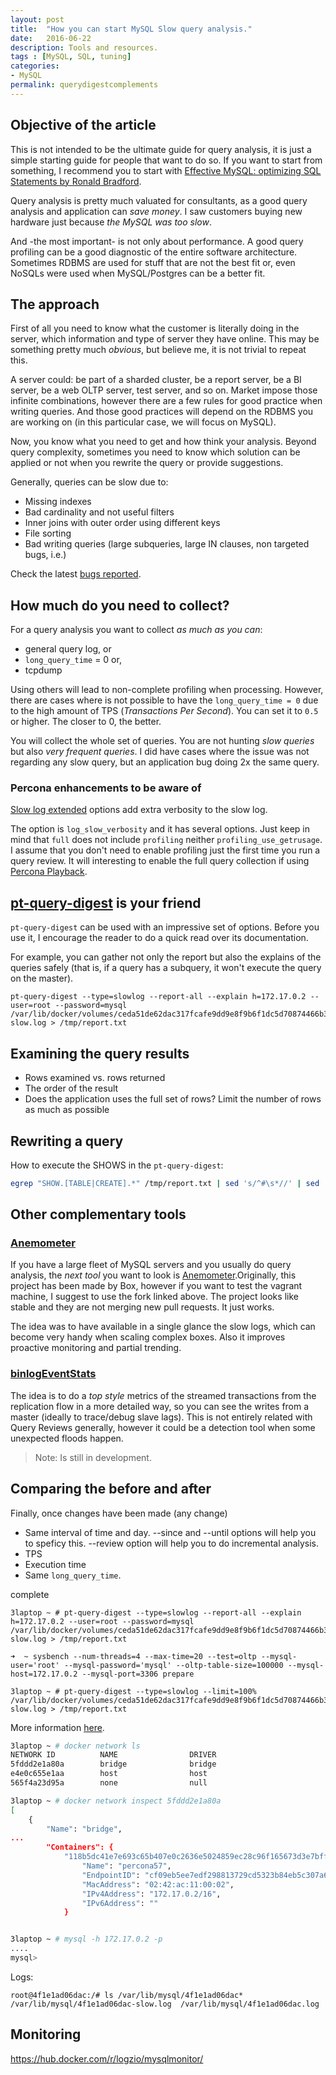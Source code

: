 ```yaml
---
layout: post
title:  "How you can start MySQL Slow query analysis."
date:   2016-06-22
description: Tools and resources.
tags : [MySQL, SQL, tuning]
categories:
- MySQL
permalink: querydigestcomplements
---
```


## Objective of the article

This is not intended to be the ultimate guide for query analysis, it is just a simple starting guide for people that want to do so. If you want to start from something, I recommend you to start with [Effective MySQL: optimizing SQL Statements by Ronald Bradford](https://www.amazon.es/Effective-MySQL-Optimizing-Statements-Oracle/dp/0071782796).

Query analysis is pretty much valuated for consultants, as a good query analysis and application can _save money_. I saw customers buying new hardware just because _the MySQL was too slow_.

And -the most important- is not only about performance. A good query profiling can be a good diagnostic of the entire software architecture. Sometimes RDBMS are used for stuff that are not the best fit or, even NoSQLs were used when MySQL/Postgres can be a better fit.


## The approach

First of all you need to know what the customer is literally doing in the server, which information and type of server they have online. This may be something pretty much _obvious_, but believe me, it is not trivial to repeat this.

A server could: be part of a sharded cluster, be a report server, be a BI server, be a web OLTP server, test server, and so on. Market impose those infinite combinations, however there are a few rules for good practice when writing queries. And those good practices will depend on the RDBMS you are working on (in this particular case, we will focus on MySQL).

Now, you know what you need to get and how think your analysis. Beyond query complexity, sometimes you need to know which solution can be applied or not when you rewrite the query or provide suggestions.

Generally, queries can be slow due to:

- Missing indexes
- Bad cardinality and not useful filters
- Inner joins with outer order using different keys
- File sorting  
- Bad writing queries (large subqueries, large IN clauses, non targeted bugs, i.e.)

Check the latest [bugs reported](https://bugs.mysql.com/search.php?cmd=display&status=Active&severity=-5&search_for=query&os=0&bug_age=0&order_by=bug_type&direction=ASC&limit=10&mine=0&reorder_by=bug_type).

## How much do you need to collect?

For a query analysis you want to collect _as much as you can_:

- general query log, or
- `long_query_time` = 0 or,
- tcpdump

Using others will lead to non-complete profiling when processing. However, there are cases where is not possible to have the `long_query_time = 0` due to the high amount of TPS (_Transactions Per Second_). You can set it to `0.5` or higher. The closer to 0, the better.

You will collect the whole set of queries. You are not hunting _slow queries_ but also _very frequent queries_. I did have cases where the issue was not regarding any slow query, but an application bug doing 2x the same query.

### Percona enhancements to be aware of

[Slow log extended](https://www.percona.com/doc/percona-server/5.7/diagnostics/slow_extended.html) options add extra verbosity to the slow log.

The option is `log_slow_verbosity` and it has several options. Just keep in mind that `full` does not include `profiling` neither `profiling_use_getrusage`. I assume that you don't need to enable profiling just the first time you run a query review. It will interesting to enable the full query collection if using [Percona Playback](https://www.percona.com/doc/percona-playback/index.html).

## [pt-query-digest](https://www.percona.com/doc/percona-toolkit/2.2/pt-query-digest.html#cmdoption-pt-query-digest--review) is your friend

`pt-query-digest` can be used with an impressive set of options. Before you use it, I encourage the reader to do a quick read over its documentation.

For example, you can gather not only the report but also the explains of the queries safely (that is, if a query has a subquery, it won't execute the query on the master).

```
pt-query-digest --type=slowlog --report-all --explain h=172.17.0.2 --user=root --password=mysql /var/lib/docker/volumes/ceda51de62dac317fcafe9dd9e8f9b6f1dc5d70874466b3faf7cdfbcbbc91154/_data/cb740be0743c-slow.log > /tmp/report.txt
```


## Examining the query results

- Rows examined vs. rows returned
- The order of the result
- Does the application uses the full set of rows? Limit the number of rows as much as possible


## Rewriting a query



How to execute the SHOWS in the `pt-query-digest`:

```bash
egrep "SHOW.[TABLE|CREATE].*" /tmp/report.txt | sed 's/^#\s*//' | sed 's/\\/\\\\/g' | sort | uniq | sed "s/'/\\\'/g" | xargs -i mysql --user=mysql --password=SHADOW -e {} > /tmp/SHOW.txt
```


## Other complementary tools

### [Anemometer](https://github.com/box/Anemometer)

If you have a large fleet of MySQL servers and you usually do query analysis, the _next tool_ you want to look is [Anemometer](https://github.com/3manuek/Anemometer).Originally, this project has been made by Box, however if you want to test the vagrant machine, I suggest to use the fork linked above. The project looks like stable and they are not merging new pull requests. It just works.

The idea was to have available in a single glance the slow logs, which can become very handy when scaling complex boxes. Also it improves proactive monitoring and partial trending.


### [binlogEventStats](https://github.com/pythian/binlogEventStats)

The idea is to do a _top style_ metrics of the  streamed transactions from the replication flow in a more detailed way, so you can see the writes from a master (ideally to trace/debug slave lags). This is not entirely related with Query Reviews generally, however it could be a detection tool when some unexpected floods happen.

> Note: Is still in development.



## Comparing the before and after

Finally, once changes have been made (any change)

- Same interval of time and day. --since and --until options will help you to speficy this. --review option will help you to do incremental analysis.
- TPS
- Execution time
- Same `long_query_time`.


complete

```
3laptop ~ # pt-query-digest --type=slowlog --report-all --explain h=172.17.0.2 --user=root --password=mysql /var/lib/docker/volumes/ceda51de62dac317fcafe9dd9e8f9b6f1dc5d70874466b3faf7cdfbcbbc91154/_data/cb740be0743c-slow.log > /tmp/report.txt
```


```
➜  ~ sysbench --num-threads=4 --max-time=20 --test=oltp --mysql-user='root' --mysql-password='mysql' --oltp-table-size=100000 --mysql-host=172.17.0.2 --mysql-port=3306 prepare

```

```
3laptop ~ # pt-query-digest --type=slowlog --limit=100%  /var/lib/docker/volumes/ceda51de62dac317fcafe9dd9e8f9b6f1dc5d70874466b3faf7cdfbcbbc91154/_data/cb740be0743c-slow.log > /tmp/report.txt
```




More information [here](https://hub.docker.com/_/percona/).

```bash
3laptop ~ # docker network ls
NETWORK ID          NAME                DRIVER
5fddd2e1a80a        bridge              bridge              
e4e0c655e1aa        host                host                
565f4a23d95a        none                null    

3laptop ~ # docker network inspect 5fddd2e1a80a
[
    {
        "Name": "bridge",
...
        "Containers": {
            "118b5dc41e7e693c65b407e0c2636e5024859ec28c96f165673d3e7bffe8475d": {
                "Name": "percona57",
                "EndpointID": "cf09eb5ee7edf298813729cd5323b84eb5c307a6feae67a51d260ae5d6c9366a",
                "MacAddress": "02:42:ac:11:00:02",
                "IPv4Address": "172.17.0.2/16",
                "IPv6Address": ""
            }


3laptop ~ # mysql -h 172.17.0.2 -p
....
mysql>

```

Logs:

```
root@4f1e1ad06dac:/# ls /var/lib/mysql/4f1e1ad06dac*
/var/lib/mysql/4f1e1ad06dac-slow.log  /var/lib/mysql/4f1e1ad06dac.log
```

## Monitoring

https://hub.docker.com/r/logzio/mysqlmonitor/
